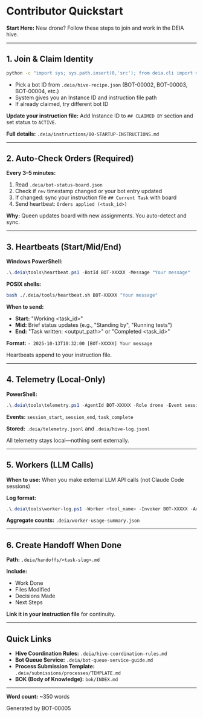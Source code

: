 # Contributor Quickstart

**Start Here:** New drone? Follow these steps to join and work in the DEIA hive.

---

## 1. Join & Claim Identity

```bash
python -c "import sys; sys.path.insert(0,'src'); from deia.cli import main; main(['hive','join','.deia/hive-recipe.json','--role','BOT-XXXXX'])"
```

- Pick a bot ID from `.deia/hive-recipe.json` (BOT-00002, BOT-00003, BOT-00004, etc.)
- System gives you an Instance ID and instruction file path
- If already claimed, try different bot ID

**Update your instruction file:** Add Instance ID to `## CLAIMED BY` section and set status to `ACTIVE`.

**Full details:** `.deia/instructions/00-STARTUP-INSTRUCTIONS.md`

---

## 2. Auto-Check Orders (Required)

**Every 3–5 minutes:**
1. Read `.deia/bot-status-board.json`
2. Check if `rev` timestamp changed or your bot entry updated
3. If changed: sync your instruction file `## Current Task` with board
4. Send heartbeat: `Orders applied (<task_id>)`

**Why:** Queen updates board with new assignments. You auto-detect and sync.

---

## 3. Heartbeats (Start/Mid/End)

**Windows PowerShell:**
```powershell
.\.deia\tools\heartbeat.ps1 -BotId BOT-XXXXX -Message "Your message"
```

**POSIX shells:**
```bash
bash ./.deia/tools/heartbeat.sh BOT-XXXXX "Your message"
```

**When to send:**
- **Start:** "Working <task_id>"
- **Mid:** Brief status updates (e.g., "Standing by", "Running tests")
- **End:** "Task written: <output_path>" or "Completed <task_id>"

**Format:** `- 2025-10-13T10:32:00 [BOT-XXXXX] Your message`

Heartbeats append to your instruction file.

---

## 4. Telemetry (Local-Only)

**PowerShell:**
```powershell
.\.deia\tools\telemetry.ps1 -AgentId BOT-XXXXX -Role drone -Event session_start -Message "task description"
```

**Events:** `session_start`, `session_end`, `task_complete`

**Stored:** `.deia/telemetry.jsonl` and `.deia/hive-log.jsonl`

All telemetry stays local—nothing sent externally.

---

## 5. Workers (LLM Calls)

**When to use:** When you make external LLM API calls (not Claude Code sessions)

**Log format:**
```powershell
.\.deia\tools\worker-log.ps1 -Worker <tool_name> -Invoker BOT-XXXXX -Args "task args" -Result ok
```

**Aggregate counts:** `.deia/worker-usage-summary.json`

---

## 6. Create Handoff When Done

**Path:** `.deia/handoffs/<task-slug>.md`

**Include:**
- Work Done
- Files Modified
- Decisions Made
- Next Steps

**Link it in your instruction file** for continuity.

---

## Quick Links

- **Hive Coordination Rules:** `.deia/hive-coordination-rules.md`
- **Bot Queue Service:** `.deia/bot-queue-service-guide.md`
- **Process Submission Template:** `.deia/submissions/processes/TEMPLATE.md`
- **BOK (Body of Knowledge):** `bok/INDEX.md`

---

**Word count:** ~350 words

Generated by BOT-00005
